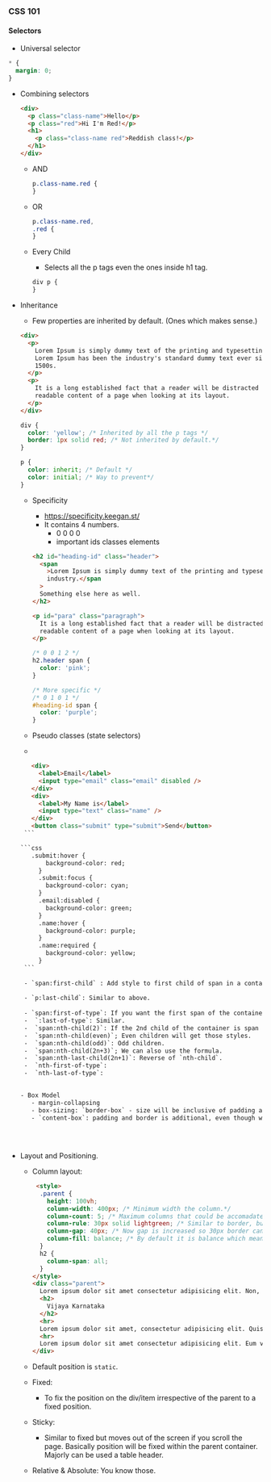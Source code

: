 ### CSS 101

#### Selectors

- Universal selector

```css
* {
  margin: 0;
}
```

- Combining selectors

  ```html
  <div>
    <p class="class-name">Hello</p>
    <p class="red">Hi I'm Red!</p>
    <h1>
      <p class="class-name red">Reddish class!</p>
    </h1>
  </div>
  ```

  - AND

    ```css
    p.class-name.red {
    }
    ```

  - OR

    ```css
    p.class-name.red,
    .red {
    }
    ```

  - Every Child

    - Selects all the p tags even the ones inside h1 tag.

    ```css
    div p {
    }
    ```

- Inheritance

  - Few properties are inherited by default. (Ones which makes sense.)

  ```html
  <div>
    <p>
      Lorem Ipsum is simply dummy text of the printing and typesetting industry.
      Lorem Ipsum has been the industry's standard dummy text ever since the
      1500s.
    </p>
    <p>
      It is a long established fact that a reader will be distracted by the
      readable content of a page when looking at its layout.
    </p>
  </div>
  ```

  ```css
  div {
    color: 'yellow'; /* Inherited by all the p tags */
    border: 1px solid red; /* Not inherited by default.*/
  }

  p {
    color: inherit; /* Default */
    color: initial; /* Way to prevent*/
  }
  ```

  - Specificity

    - https://specificity.keegan.st/
    - It contains 4 numbers.
      - 0 0 0 0
      - important ids classes elements

    ```html
    <h2 id="heading-id" class="header">
      <span
        >Lorem Ipsum is simply dummy text of the printing and typesetting
        industry.</span
      >
      Something else here as well.
    </h2>

    <p id="para" class="paragraph">
      It is a long established fact that a reader will be distracted by the
      readable content of a page when looking at its layout.
    </p>
    ```

    ```css
    /* 0 0 1 2 */
    h2.header span {
      color: 'pink';
    }

    /* More specific */
    /* 0 1 0 1 */
    #heading-id span {
      color: 'purple';
    }
    ```
    
    
   - Pseudo classes (state selectors)
   - 
     
     ```html
        <div>
          <label>Email</label>
          <input type="email" class="email" disabled />
        </div>
        <div>
          <label>My Name is</label>
          <input type="text" class="name" />
        </div>
        <button class="submit" type="submit">Send</button>
      ```
     
     ```css   
        .submit:hover {
            background-color: red;
          }
          .submit:focus {
            background-color: cyan;
          }
          .email:disabled {
            background-color: green;
          }
          .name:hover {
            background-color: purple;
          }
          .name:required {
            background-color: yellow;
          }
      ```
      
      - `span:first-child` : Add style to first child of span in a container. If the first child of a container is a div or anything else this style won't be applied.
      
      - `p:last-child`: Similar to above.
      
      - `span:first-of-type`: If you want the first span of the container (not first child of the container, span:first-child is applied only when the first child of the container is span, but span:first-of-type add the style to first child of the conatiner irrespective of whether it is the first child or not, but it should be first span in the container.)
      -  `:last-of-type`: Similar.
      -  `span:nth-child(2)`: If the 2nd child of the container is span apply these styles.
      -  `span:nth-child(even)`; Even children will get those styles.
      -  `span:nth-child(odd)`: Odd children.
      -  `span:nth-child(2n+3)`; We can also use the formula. 
      -  `span:nth-last-child(2n+1)`: Reverse of `nth-child`.
      -  `nth-first-of-type`:
      -  `nth-last-of-type`:

      
     - Box Model
        - margin-collapsing
        - box-sizing: `border-box` - size will be inclusive of padding and border.  Say width: 100px and height: 100px, if we provide padding 10px content's height and width will be adjusted (shrunken down) so that height and width still remains 100.
        - `content-box`: padding and border is additional, even though we specify width and height to be 100px padding and border will add on to that, so technically container's height and width will be greater than 100px.
        
        
        
 - Layout and Positioning.
    - Column layout:
        ```html 
         <style>
          .parent {
            height: 100vh;
            column-width: 400px; /* Minimum width the column.*/
            column-count: 5; /* Maximum columns that could be accomadated.*/
            column-rule: 30px solid lightgreen; /* Similar to border, but it can overlap the content not exactly like border. */
            column-gap: 40px; /* Now gap is increased so 30px border can be easily accomadated without overlap.*/
            column-fill: balance; /* By default it is balance which means content should be equally distributed between all the columns. If its auto if fills the first column first and then second and then third.*/
          }
          h2 {
            column-span: all;
          }
        </style>
        <div class="parent">
          Lorem ipsum dolor sit amet consectetur adipisicing elit. Non, accusantium. Lorem ipsum dolor sit amet consectetur, adipisicing elit. Non impedit modi iusto repellat, adipisci quam. Repellat ducimus expedita ipsam quaerat.
          <h2>
            Vijaya Karnataka
          </h2>
          <hr>
          Lorem ipsum dolor sit amet, consectetur adipisicing elit. Quis omnis accusamus deserunt. Laudantium similique mollitia praesentium ab ipsam veniam dignissimos consectetur. Culpa sapiente impedit autem iste perferendis et. Odio, laborum quia fugiat quo numquam quam magnam eveniet dolores incidunt, quasi blanditiis distinctio commodi ratione ad recusandae provident quod sint. Adipisci!
          <hr>
          Lorem ipsum dolor sit amet consectetur adipisicing elit. Eum voluptatibus quidem distinctio ratione, consequatur similique natus odit maxime fugit vel eveniet illum ipsum, repudiandae reiciendis. Perspiciatis officiis atque inventore fugit eius reprehenderit iste natus sapiente quo, delectus quas molestias, eos dignissimos accusamus corporis velit. Molestias eum minus numquam esse illum quod libero beatae dignissimos perspiciatis doloribus possimus fugiat, quibusdam soluta.
        </div>
        ```

     - Default position is `static`.
       
     - Fixed:
          - To fix the position on the div/item irrespective of the parent to a fixed position.

      - Sticky:
          - Similar to fixed but moves out of the screen if you scroll the page. Basically position will be fixed within the parent container. Majorly can be used a table header. 
      
      - Relative & Absolute: You know those.  
       
 
